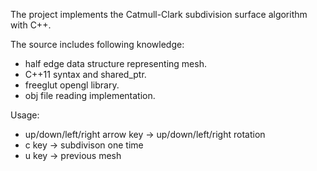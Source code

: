 The project implements the Catmull-Clark subdivision surface algorithm with C++.

The source includes following knowledge:

* half edge data structure representing mesh.
* C++11 syntax and shared_ptr.
* freeglut opengl library.
* obj file reading implementation.

Usage:

* up/down/left/right arrow key -> up/down/left/right rotation
* c key -> subdivison one time
* u key -> previous mesh
